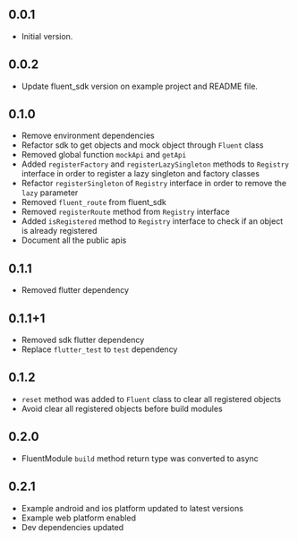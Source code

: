 ## 0.0.1

* Initial version.

## 0.0.2

* Update fluent_sdk version on example project and README file.

## 0.1.0

* Remove environment dependencies
* Refactor sdk to get objects and mock object through `Fluent` class
* Removed global function `mockApi` and `getApi`
* Added `registerFactory` and `registerLazySingleton` methods to `Registry` interface in order to register a lazy singleton and factory classes
* Refactor `registerSingleton` of `Registry` interface in order to remove the `lazy` parameter
* Removed `fluent_route` from fluent_sdk
* Removed `registerRoute` method from `Registry` interface
* Added `isRegistered` method to `Registry` interface to check if an object is already registered
* Document all the public apis

## 0.1.1

* Removed flutter dependency

## 0.1.1+1

* Removed sdk flutter dependency
* Replace `flutter_test` to `test` dependency

## 0.1.2

* `reset` method was added to `Fluent` class to clear all registered objects
* Avoid clear all registered objects before build modules

## 0.2.0

* FluentModule `build` method return type was converted to async

## 0.2.1

* Example android and ios platform updated to latest versions
* Example web platform enabled
* Dev dependencies updated